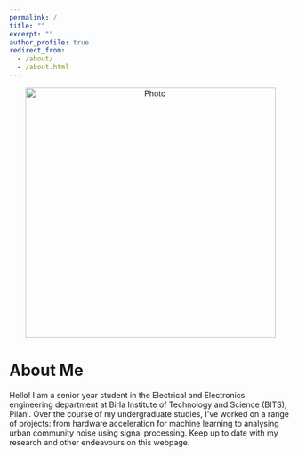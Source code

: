 ```yaml
---
permalink: /
title: ""
excerpt: ""
author_profile: true
redirect_from: 
  - /about/
  - /about.html
---
```

<p align="center">
  <img src="https://akulmalhotra.github.io/files/website.jpg?raw=true" alt="Photo" style="width: 450px;"/> 
</p>

# About Me
Hello! I am a senior year student in the Electrical and Electronics engineering department at Birla Institute of Technology and Science (BITS), Pilani. Over the course of my undergraduate studies, I've worked on a range of projects: from hardware acceleration for machine learning to analysing urban community noise using signal processing. Keep up to date with my research and other endeavours on this webpage.


